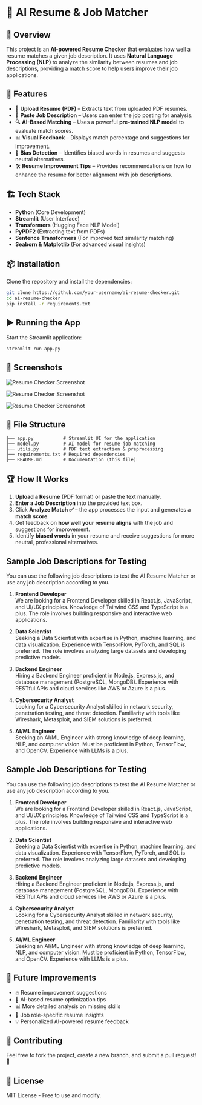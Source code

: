 # 📄 AI Resume & Job Matcher

## 🚀 Overview
This project is an **AI-powered Resume Checker** that evaluates how well a resume matches a given job description. It uses **Natural Language Processing (NLP)** to analyze the similarity between resumes and job descriptions, providing a match score to help users improve their job applications.

## 🎯 Features
- 📂 **Upload Resume (PDF)** – Extracts text from uploaded PDF resumes.
- 📝 **Paste Job Description** – Users can enter the job posting for analysis.
- 🔍 **AI-Based Matching** – Uses a powerful **pre-trained NLP model** to evaluate match scores.
- 📊 **Visual Feedback** – Displays match percentage and suggestions for improvement.
- 🚨 **Bias Detection** – Identifies biased words in resumes and suggests neutral alternatives.
- 🛠️ **Resume Improvement Tips** – Provides recommendations on how to enhance the resume for better alignment with job descriptions.

## 🏗️ Tech Stack
- **Python** (Core Development)
- **Streamlit** (User Interface)
- **Transformers** (Hugging Face NLP Model)
- **PyPDF2** (Extracting text from PDFs)
- **Sentence Transformers** (For improved text similarity matching)
- **Seaborn & Matplotlib** (For advanced visual insights)

## 📦 Installation
Clone the repository and install the dependencies:
```bash
git clone https://github.com/your-username/ai-resume-checker.git
cd ai-resume-checker
pip install -r requirements.txt
```

## ▶️ Running the App
Start the Streamlit application:
```bash
streamlit run app.py
```

## 📸 Screenshots
![Resume Checker Screenshot](screenshot1.png)

![Resume Checker Screenshot](screenshot2.png)

![Resume Checker Screenshot](screenshot3.png)



## 📑 File Structure
```
├── app.py           # Streamlit UI for the application
├── model.py         # AI model for resume-job matching
├── utils.py         # PDF text extraction & preprocessing
├── requirements.txt # Required dependencies
├── README.md        # Documentation (this file)
```

## 🏆 How It Works
1. **Upload a Resume** (PDF format) or paste the text manually.
2. **Enter a Job Description** into the provided text box.
3. Click **Analyze Match ✅** – the app processes the input and generates a **match score**.
4. Get feedback on **how well your resume aligns** with the job and suggestions for improvement.
5. Identify **biased words** in your resume and receive suggestions for more neutral, professional alternatives.

## Sample Job Descriptions for Testing

You can use the following job descriptions to test the AI Resume Matcher or use any job description according to you.

1. **Frontend Developer**  
   We are looking for a Frontend Developer skilled in React.js, JavaScript, and UI/UX principles. Knowledge of 
   Tailwind CSS and TypeScript is a plus. The role involves building responsive and interactive 
   web applications.

2. **Data Scientist**  
   Seeking a Data Scientist with expertise in Python, machine learning, and data visualization. Experience with
   TensorFlow, PyTorch, and SQL is preferred. The role involves analyzing large datasets and developing 
   predictive models.

3. **Backend Engineer**  
   Hiring a Backend Engineer proficient in Node.js, Express.js, and database management (PostgreSQL, MongoDB).
   Experience with RESTful APIs and cloud services like AWS or Azure is a plus.

4. **Cybersecurity Analyst**  
   Looking for a Cybersecurity Analyst skilled in network security, penetration testing, and threat detection.
   Familiarity with tools like Wireshark, Metasploit, and SIEM solutions is preferred.

5. **AI/ML Engineer**  
   Seeking an AI/ML Engineer with strong knowledge of deep learning, NLP, and computer vision. Must be
   proficient in Python, TensorFlow, and OpenCV. Experience with LLMs is a plus.

## Sample Job Descriptions for Testing

You can use the following job descriptions to test the AI Resume Matcher or use any job description according to you.

1. **Frontend Developer**  
   We are looking for a Frontend Developer skilled in React.js, JavaScript, and UI/UX principles. Knowledge of 
   Tailwind CSS and TypeScript is a plus. The role involves building responsive and interactive 
   web applications.

2. **Data Scientist**  
   Seeking a Data Scientist with expertise in Python, machine learning, and data visualization. Experience with
   TensorFlow, PyTorch, and SQL is preferred. The role involves analyzing large datasets and developing 
   predictive models.

3. **Backend Engineer**  
   Hiring a Backend Engineer proficient in Node.js, Express.js, and database management (PostgreSQL, MongoDB).
   Experience with RESTful APIs and cloud services like AWS or Azure is a plus.

4. **Cybersecurity Analyst**  
   Looking for a Cybersecurity Analyst skilled in network security, penetration testing, and threat detection.
   Familiarity with tools like Wireshark, Metasploit, and SIEM solutions is preferred.

5. **AI/ML Engineer**  
   Seeking an AI/ML Engineer with strong knowledge of deep learning, NLP, and computer vision. Must be
   proficient in Python, TensorFlow, and OpenCV. Experience with LLMs is a plus.


## 📝 Future Improvements
- 🔥 Resume improvement suggestions
- 🧠 AI-based resume optimization tips
- 📊 More detailed analysis on missing skills
- 🎯 Job role-specific resume insights
- 💡 Personalized AI-powered resume feedback

## 🤝 Contributing
Feel free to fork the project, create a new branch, and submit a pull request! 🎉

## 🔗 License
MIT License - Free to use and modify.
